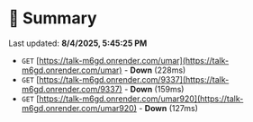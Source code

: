 # 📖 Summary
Last updated: **8/4/2025, 5:45:25 PM**

- `GET` [https://talk-m6gd.onrender.com/umar](https://talk-m6gd.onrender.com/umar) - **Down** (228ms)
- `GET` [https://talk-m6gd.onrender.com/9337](https://talk-m6gd.onrender.com/9337) - **Down** (159ms)
- `GET` [https://talk-m6gd.onrender.com/umar920](https://talk-m6gd.onrender.com/umar920) - **Down** (127ms)
